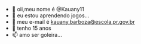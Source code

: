 - 👋 oii,meu nome é @Kauany11
- 👀 eu estou aprendendo jogos...
- 🌱 meu e-mail é kauany.barboza@escola.pr.gov.br 
- 💞️ tenho 15 anos
- 📫 amo ser goleira...

<!---
Kauany11/Kauany11 is a ✨ special ✨ repository because its `README.md` (this file) appears on your GitHub profile.
You can click the Preview link to take a look at your changes.
--->
